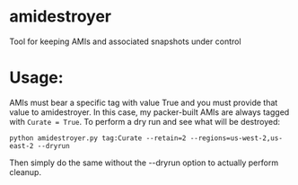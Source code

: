 # amidestroyer
Tool for keeping AMIs and associated snapshots under control

# Usage:
AMIs must bear a specific tag with value True and you must provide that value to amidestroyer. In this case,
my packer-built AMIs are always tagged with `Curate = True`. To perform a dry run and see what will be destroyed:

`python amidestroyer.py tag:Curate --retain=2 --regions=us-west-2,us-east-2 --dryrun`

Then simply do the same without the --dryrun option to actually perform cleanup.
